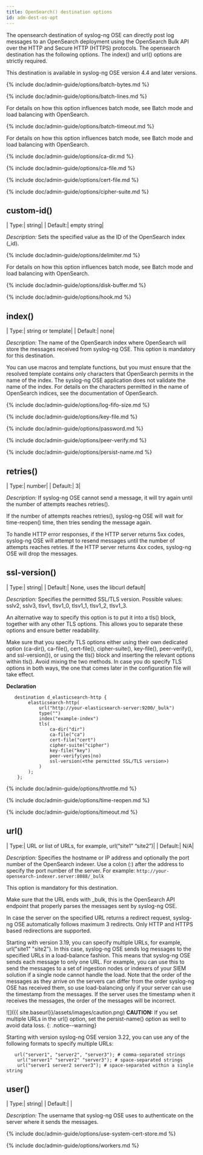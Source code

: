 ```yaml
---
title: OpenSearch() destination options 
id: adm-dest-os-opt
---
```



The opensearch destination of syslog-ng OSE can directly post log messages to an OpenSearch deployment using the OpenSearch Bulk API over the HTTP and Secure HTTP (HTTPS) protocols. The opensearch destination has the following options. The index() and url() options are strictly required.

This destination is available in syslog-ng OSE version 4.4 and later versions.

{% include doc/admin-guide/options/batch-bytes.md %}

{% include doc/admin-guide/options/batch-lines.md %}

For details on how this option influences batch mode, see
Batch mode and load balancing with OpenSearch.

{% include doc/admin-guide/options/batch-timeout.md %}

For details on how this option influences batch mode, see
Batch mode and load balancing with OpenSearch.

{% include doc/admin-guide/options/ca-dir.md %}

{% include doc/admin-guide/options/ca-file.md %}

{% include doc/admin-guide/options/cert-file.md %}

{% include doc/admin-guide/options/cipher-suite.md %}

## custom-id()

|  Type:|      string|
|  Default:|   empty string|

*Description:* Sets the specified value as the ID of the OpenSearch index (_id).

{% include doc/admin-guide/options/delimiter.md %}

For details on how this option influences batch mode, see Batch mode and load balancing with OpenSearch.

{% include doc/admin-guide/options/disk-buffer.md %}

{% include doc/admin-guide/options/hook.md %}

## index()

|  Type:|      string or template|
|  Default:|   none|

*Description:* The name of the OpenSearch index where OpenSearch will store the messages received from syslog-ng OSE. This option is mandatory for this destination.

You can use macros and template functions, but you must ensure that the resolved template contains only characters that OpenSearch permits in the name of the index. The syslog-ng OSE application does not validate the name of the index. For details on the characters permitted in the name of OpenSearch indices, see the documentation of OpenSearch.

{% include doc/admin-guide/options/log-fifo-size.md %}

{% include doc/admin-guide/options/key-file.md %}

{% include doc/admin-guide/options/password.md %}

{% include doc/admin-guide/options/peer-verify.md %}

{% include doc/admin-guide/options/persist-name.md %}

## retries()

|  Type:|      number|
|  Default:|   3|

*Description:* If syslog-ng OSE cannot send a message, it will try again until the number of attempts reaches retries().

If the number of attempts reaches retries(), syslog-ng OSE will wait for time-reopen() time, then tries sending the message again.

To handle HTTP error responses, if the HTTP server returns 5xx codes, syslog-ng OSE will attempt to resend messages until the number of attempts reaches retries. If the HTTP server returns 4xx codes, syslog-ng OSE will drop the messages.

## ssl-version()

|  Type:|      string|
|  Default:|   None, uses the libcurl default|

*Description:* Specifies the permitted SSL/TLS version. Possible values: sslv2, sslv3, tlsv1, tlsv1_0, tlsv1_1, tlsv1_2, tlsv1_3.

An alternative way to specify this option is to put it into a tls() block, together with any other TLS options. This allows you to separate these options and ensure better readability.

Make sure that you specify TLS options either using their own dedicated option (ca-dir(), ca-file(), cert-file(), cipher-suite(), key-file(), peer-verify(), and ssl-version()), or using the tls() block and inserting the relevant options within tls(). Avoid mixing the two methods. In case you do specify TLS options in both ways, the one that comes later in the configuration file will take effect.

**Declaration**

```config
   destination d_elasticsearch-http {
        elasticsearch-http(
            url("http://your-elasticsearch-server:9200/_bulk")
            type("")
            index("example-index")
            tls(
                ca-dir("dir")
                ca-file("ca")
                cert-file("cert")
                cipher-suite("cipher")
                key-file("key")
                peer-verify(yes|no)
                ssl-version(<the permitted SSL/TLS version>)
            )
        );
    };
```

{% include doc/admin-guide/options/throttle.md %}

{% include doc/admin-guide/options/time-reopen.md %}

{% include doc/admin-guide/options/timeout.md %}

## url()

|  Type:|      URL or list of URLs, for example, url(“site1” “site2”)|
|  Default:|   N/A|

*Description:* Specifies the hostname or IP address and optionally the port number of the OpenSearch indexer. Use a colon (:) after the address to specify the port number of the server. For example: `http://your-opensearch-indexer.server:8088/_bulk`

This option is mandatory for this destination.

Make sure that the URL ends with _bulk, this is the OpenSearch API endpoint that properly parses the messages sent by syslog-ng OSE.

In case the server on the specified URL returns a redirect request, syslog-ng OSE automatically follows maximum 3 redirects. Only HTTP and HTTPS based redirections are supported.

Starting with version 3.19, you can specify multiple URLs, for example, url("site1" "site2"). In this case, syslog-ng OSE sends log messages to the specified URLs in a load-balance fashion. This means that syslog-ng OSE sends each message to only one URL. For example, you can use this to send the messages to a set of ingestion nodes or indexers of your SIEM solution if a single node cannot handle the load. Note that the order of the messages as they arrive on the servers can differ from the order syslog-ng OSE has received them, so use load-balancing only if your server can use the timestamp from the messages. If the server uses the timestamp when it receives the messages, the order of the messages will be incorrect.

![]({{ site.baseurl}}/assets/images/caution.png)
**CAUTION:** If you set multiple URLs in the url() option, set the persist-name()
option as well to avoid data loss.
{: .notice--warning}

Starting with version syslog-ng OSE version 3.22, you can use any of the following
formats to specify multiple URLs:

```config
   url("server1", "server2", "server3"); # comma-separated strings
    url("server1" "server2" "server3"); # space-separated strings
    url("server1 server2 server3"); # space-separated within a single string

```

## user()

|  Type:|      string|
|  Default:|   |

*Description:* The username that syslog-ng OSE uses to authenticate on the server where it sends the messages.

{% include doc/admin-guide/options/use-system-cert-store.md %}

{% include doc/admin-guide/options/workers.md %}
